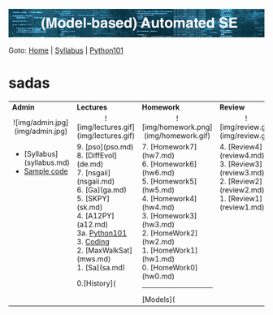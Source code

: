 ![banner](img/banner.png)

Goto: [Home](README.md) | [Syllabus](syllabus.md) | [Python101](python101.pdf)

sadas
=====

<table>
<tr><td ><b>Admin</b>
</td><td><b>Lectures</b>
</td><td><b>Homework</b>
</td><td><b>Review</b>
</td> </tr>
<tr><td  align=center>![img/admin.jpg](img/admin.jpg)
</td><td align=center>![img/lectures.gif](img/lectures.gif)
</td><td align=center>![img/homework.png](img/homework.gif)
</td><td align=center>![img/review.gif](img/review.gif)
</td> </tr>
<tr><td valign=top>
<ul>
<li>[Syllabus](syllabus.md)</lu1>
<li><a href="Repos">Sample code</a></lu1>
</ul>
</td><td valign=top>
9. [pso](pso.md)<br>
8. [DiffEvol](de.md)<br>
7. [nsgaii](nsgaii.md)<br>
6.  [Ga](ga.md)<br>
5.  [SKPY](sk.md)<br>
4.  [A12PY](a12.md) <br>
3a. <a href="https://github.com/timm/sbse14/wiki/python101py">Python101</a><br>
3. <a href="sapy">Coding</a><br>
2. [MaxWalkSat](mws.md) <br>
1. [Sa](sa.md)   <br>

0.[History](

</td><td valign=top>
7. [Homework7](hw7.md)<br>
6. [Homework6](hw6.md)<br>
5. [Homework5](hw5.md)<br>
4. [Homework4](hw4.md) <br>
3. [Homework3](hw3.md) <br>
2. [HomeWork2](hw2.md) <br>
1. [HomeWork1](hw1.md) <br>
0. [HomeWork0](hw0.md) <br>

<hr>
[Models](
</td><td valign=top>
4. [Review4](review4.md)<br>
3. [Review3](review3.md)<br>
2. [Review2](review2.md)<br>
1. [Review1](review1.md)<br>


</td> 
</tr></table>

